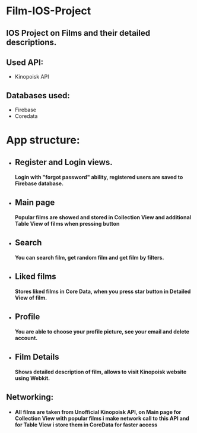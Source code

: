 # Film-IOS-Project
## IOS Project on Films and their detailed descriptions. 

## Used API:
* Kinopoisk API

## Databases used:
* Firebase
* Coredata

# App structure:
* ## Register and Login views.
  #### Login with "forgot password" ability, registered users are saved to Firebase database.
* ## Main page
  #### Popular films are showed and stored in Collection View and additional Table View of films when pressing button
* ## Search
  #### You can search film, get random film and get film by filters.
* ## Liked films
  #### Stores liked films in Core Data, when you press star button in Detailed View of film.
* ## Profile
  #### You are able to choose your profile picture, see your email and delete account.
* ## Film Details
  #### Shows detailed description of film, allows to visit Kinopoisk website using Webkit.

## Networking:
* #### All films are taken from Unofficial Kinopoisk API, on Main page for Collection View with popular films i make network call to this API and for Table View i store them in CoreData for faster access
